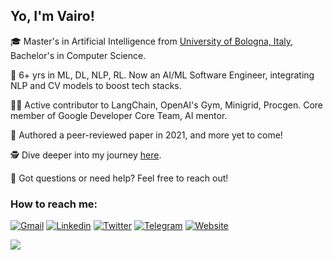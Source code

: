 ## Yo, I'm Vairo!

🎓 Master's in Artificial Intelligence from [University of Bologna, Italy](https://corsi.unibo.it/2cycle/artificial-intelligence/index.html), Bachelor's in Computer Science.

🔭 6+ yrs in ML, DL, NLP, RL. Now an AI/ML Software Engineer, integrating NLP and CV models to boost tech stacks.

👨‍💻 Active contributor to LangChain, OpenAI's Gym, Minigrid, Procgen. Core member of Google Developer Core Team, AI mentor.

📄 Authored a peer-reviewed paper in 2021, and more yet to come!

🕵️ Dive deeper into my journey [here](https://www.vairodp.com/docs/cv.pdf).

💬 Got questions or need help? Feel free to reach out!


### How to reach me:

[![Gmail](https://img.shields.io/badge/Gmail-EA4335?&style=for-the-badge&logo=Gmail&logoColor=white)](mailto:vairo.dp@gmail.com)
[![Linkedin](https://img.shields.io/badge/Linkedin-0A66C2?style=for-the-badge&logo=LinkedIn&logoColor=white)](https://www.linkedin.com/in/vairo-di-pasquale//)
[![Twitter](https://img.shields.io/badge/Twitter-%231DA1F2.svg?style=for-the-badge&logo=Twitter&logoColor=white)](https://twitter.com/vairodp)
[![Telegram](https://img.shields.io/badge/Telegram-26A5E4?style=for-the-badge&logo=Telegram&logoColor=white)](https://t.me/Vairodp)
[![Website](https://img.shields.io/badge/website-000000?style=for-the-badge&logo=About.me&logoColor=white)](https://www.vairodp.com)


![](https://komarev.com/ghpvc/?username=vairodp)
